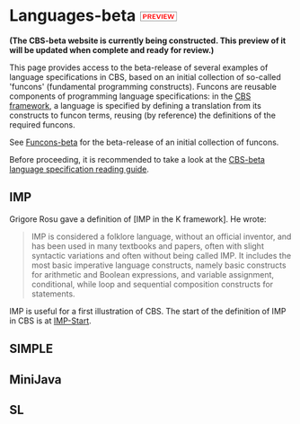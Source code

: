 Languages-beta ![PREVIEW](../Funcons-beta/preview.png)
==============

**(The CBS-beta website is currently being constructed. This preview of it**
**will be updated when complete and ready for review.)**

This page provides access to the beta-release of several examples of language
specifications in CBS, based on an initial collection of so-called 'funcons' 
(fundamental programming constructs). Funcons are reusable components of 
programming language specifications: in the [CBS framework], a language is 
specified by defining a translation from its constructs to funcon terms, 
reusing (by reference) the definitions of the required funcons. 

See [Funcons-beta] for the beta-release of an initial collection of funcons.

Before proceeding, it is recommended to take a look at the 
[CBS-beta language specification reading guide].

IMP
---

Grigore Rosu gave a definition of [IMP in the K framework]. He wrote:

> IMP is considered a folklore language, without an official inventor, 
> and has been used in many textbooks and papers, often with slight 
> syntactic variations and often without being called IMP. It includes 
> the most basic imperative language constructs, namely basic constructs 
> for arithmetic and Boolean expressions, and variable assignment, 
> conditional, while loop and sequential composition constructs for statements.

IMP is useful for a first illustration of CBS. The start of the definition of 
IMP in CBS is at [IMP-Start].

SIMPLE
------

MiniJava
--------

SL
--


[CBS framework]: ../index.md

[Funcons-beta]: ../Funcons-beta/index.md

[CBS-beta language specification reading guide]: ???

[IMP-Start]: IMP/IMP-cbs/IMP/IMP-Start/index.html